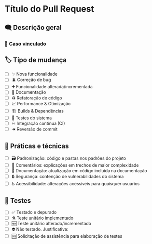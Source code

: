 # Título do Pull Request

<!--
  Exemplo: "feat/OP-1234"

  feat - Implementação
  fix - Correção
  refat - Refatoração
  build - Compilação & dependências externas
  perf - Perfomance
  ci - Integração contínua
  docs - Documentação
-->

## 🗨️ Descrição geral

<!--
  Adicionar o título do caso, e na ausência do caso, indicar o tipo de alteração
-->

### 🔗 Caso vinculado

<!--
  Vincule um caso do Jira a um PR usando referência de link em markdown

  Ex:  [IMP] OP-1234

  IMP - Implementação
  OP - Sigla do projeto
  1234 - Número do caso (exemplar)

  --------------------------------

  Ex 2: [FIX] SS-1234

  FIX - Correção
  SS - Sigla do projeto
  1234 - Número do caso (exemplar)

  --------------------------------

  Ex 3: [REFAT] CNRJ-1234

  REFAT - Refatoração
  CNRJ - Sigla do projeto
  1234 - Número do caso (exemplar)
-->

## 🏷️ Tipo de mudança

<!-- Assinale todas as categorias elegíveis -->

- [ ] ✨ Nova funcionalidade
- [ ] 🪲 Correção de bug
- [ ] ➕ Funcionalidade alterada/incrementada
- [ ] 📜 Documentação
- [ ] ♻️ Refatoração de código
- [ ] 📈 Performance & Otimização
- [ ] 🏗️ Builds & Dependências
- [ ] 🧪 Testes do sistema
- [ ] ♾️ Integração contínua (CI)
- [ ] ⏪ Reversão de commit

## 🎯 Práticas e técnicas

<!-- Assinale cada item inserindo um "X" nos colchetes -->

- [ ] 🗃️ Padronização: código e pastas nos padrões do projeto
- [ ] 💬 Comentários: explicações em trechos de maior complexidade
- [ ] 📝 Documentação: atualização em código incluída na documentação
- [ ] 🔒 Segurança: contenção de vulnerabilidades do sistema
- [ ] ♿ Acessibilidade: alterações acessíveis para quaisquer usuários

## 🔬 Testes

- [ ] ✅ Testado e depurado
- [ ] ⚗️ Teste unitário implementado
- [ ] 🆕 Teste unitário alterado/incrementado
- [ ] ⛔ Não testado. Justificativa:
- [ ] 🆘 Solicitação de assistência para elaboração de testes

